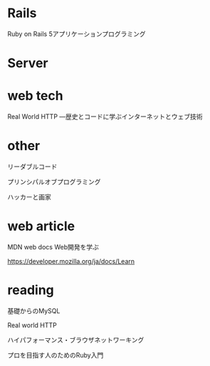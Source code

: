 # Rails
Ruby on Rails 5アプリケーションプログラミング

# Server

# web tech
Real World HTTP ―歴史とコードに学ぶインターネットとウェブ技術

# other
リーダブルコード

プリンシパルオブプログラミング

ハッカーと画家

# web article
MDN web docs Web開発を学ぶ

https://developer.mozilla.org/ja/docs/Learn

# reading
基礎からのMySQL

Real world HTTP

ハイパフォーマンス・ブラウザネットワーキング

プロを目指す人のためのRuby入門
